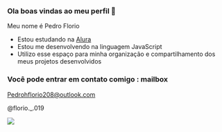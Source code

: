 ### Ola boas vindas ao meu perfil 👋

Meu nome é Pedro Florio

- Estou estudando na [Alura](https://www.alura.com.br)
- Estou me desenvolvendo na linguagem JavaScript
- Utilizo esse espaço para minha organização e compartilhamento dos meus projetos desenvolvidos

### Você pode entrar em contato comigo : mailbox

Pedrohflorio208@outlook.com

@florio._.019

![](https://media1.tenor.com/m/VL040gxE624AAAAC/quby-quby-chan.gif)
